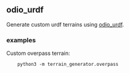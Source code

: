 ## odio_urdf
Generate custom urdf terrains using [odio_urdf](https://github.com/hauptmech/odio_urdf).

### examples
Custom overpass terrain:
```
    python3 -m terrain_generator.overpass
```